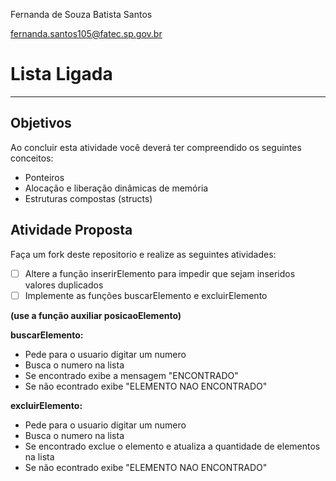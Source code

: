 Fernanda de Souza Batista Santos

fernanda.santos105@fatec.sp.gov.br

# Lista Ligada
---

## Objetivos

Ao concluir esta atividade você deverá ter compreendido os seguintes conceitos:
* Ponteiros 
* Alocação e liberação dinâmicas de memória
* Estruturas compostas (structs)


## Atividade Proposta

Faça um fork deste repositorio e realize as seguintes atividades: 

- [ ] Altere a função inserirElemento para impedir que sejam inseridos valores duplicados
- [ ] Implemente as funções buscarElemento e excluirElemento

**(use a função auxiliar posicaoElemento)**

**buscarElemento:**
* Pede para o usuario digitar um numero
* Busca o numero na lista
* Se encontrado exibe a mensagem  "ENCONTRADO"
* Se não econtrado exibe "ELEMENTO NAO ENCONTRADO"  


**excluirElemento:**
* Pede para o usuario digitar um numero
* Busca o numero na lista
* Se encontrado exclue o elemento e atualiza a quantidade de elementos na lista
* Se não econtrado exibe "ELEMENTO NAO ENCONTRADO" 

